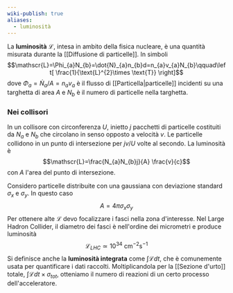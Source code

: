 ```yaml
---
wiki-publish: true
aliases:
  - luminosità
---
```

La **luminosità** $\mathscr{L}$, intesa in ambito della fisica nucleare, è una quantità misurata durante la [[Diffusione di particelle]]. In simboli
$$\mathscr{L}=\Phi_{a}N_{b}=\dot{N}_{a}n_{b}d=n_{a}v_{a}N_{b}\qquad\left[ \frac{1}{\text{L}^{2}\times \text{T}} \right]$$
dove $\Phi_{a}=\dot{N}_{a}/A=n_{a}v_{a}$ è il flusso di [[Particella|particelle]] incidenti su una targhetta di area $A$ e $N_{b}$ è il numero di particelle nella targhetta.
### Nei collisori
In un collisore con circonferenza $U$, inietto $j$ pacchetti di particelle costituiti da $N_{a}$ e $N_{b}$ che circolano in senso opposto a velocità $v$. Le particelle collidono in un punto di intersezione per $jv/U$ volte al secondo. La luminosità è
$$\mathscr{L}=\frac{N_{a}N_{b}j}{A} \frac{v}{c}$$
con $A$ l'area del punto di intersezione.

Considero particelle distribuite con una gaussiana con deviazione standard $\sigma_{x}$ e $\sigma_{y}$. In questo caso
$$A=4\pi\sigma_{x}\sigma_{y}$$
Per ottenere alte $\mathscr{L}$ devo focalizzare i fasci nella zona d'interesse. Nel Large Hadron Collider, il diametro dei fasci è nell'ordine dei micrometri e produce luminosità
$$\mathscr{L}_{LHC}\simeq10^{34}\text{ cm}^{-2}\text{s}^{-1}$$
Si definisce anche la **luminosità integrata** come $\int\mathscr{L} dt$, che è comunemente usata per quantificare i dati raccolti. Moltiplicandola per la [[Sezione d'urto]] totale, $\int\mathscr{L}dt\times\sigma_{tot}$, otteniamo il numero di reazioni di un certo processo dell'acceleratore.